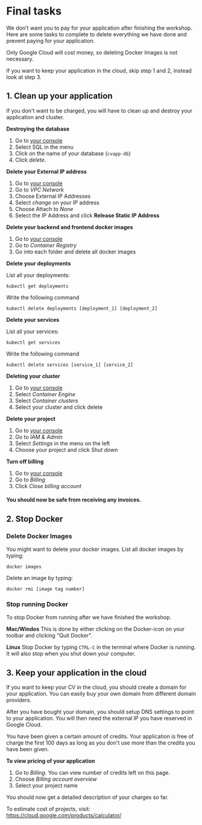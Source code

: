 # Final tasks

We don't want you to pay for your application after finishing the workshop.
Here are some tasks to complete to delete everything we have done and prevent paying for your application. 

Only Google Cloud will cost money, so deleting Docker Images is not necessary. 

If you want to keep your application in the cloud, skip step 1 and 2, instead look at step 3. 

## 1. Clean up your application
If you don't want to be charged, you will have to clean up and destroy your application and cluster. 

**Destroying the database**

1. Go to [your console](https://console.cloud.google.com/)
2. Select SQL in the menu
3. Click on the name of your database (`cvapp-db`)
4. Click *delete*.

**Delete your External IP address**

1. Go to [your console](https://console.cloud.google.com/)
2. Go to *VPC Network*
3. Choose External IP Addresses
4. Select *change* on your IP address
5. Choose Attach to *None*
6. Select the IP Address and click **Release Static IP Address**
 
**Delete your backend and frontend docker images**

1. Go to [your console](https://console.cloud.google.com/)
2. Go to *Container Registry*
3. Go into each folder and delete all docker images

**Delete your deployments**

List all your deployments: 
```
kubectl get deployments
```

Write the following command
```
kubectl delete deployments [deployment_1] [deployment_2]
```

**Delete your services**

List all your services: 
```
kubectl get services
```

Write the following command
```
kubectl delete services [service_1] [service_2]
```

**Deleting your cluster**

1. Go to [your console](https://console.cloud.google.com/)
2. Select *Container Engine*
3. Select *Container clusters*
4. Select your cluster and click delete

**Delete your project**

1. Go to [your console](https://console.cloud.google.com/)
2. Go to *IAM & Admin*
3. Select *Settings* in the menu on the left
4. Choose your project and click *Shut down*

**Turn off billing**

1. Go to [your console](https://console.cloud.google.com/)
2. Go to *Billing*
3. Click *Close billing account*

#### You should now be safe from receiving any invoices.  

## 2. Stop Docker

### Delete Docker Images

You might want to delete your docker images. List all docker images by typing: 
```
docker images
```

Delete an image by typing: 
```
docker rmi [image tag number]
```

### Stop running Docker 

To stop Docker from running after we have finished the workshop.

**Mac/Windos**
This is done by either clicking on the Docker-icon on your toolbar and clicking "Quit Docker".

**Linux**
Stop Docker by typing `CTRL-C` in the terminal where Docker is running. 
It will also stop when you shut down your computer.  

## 3. Keep your application in the cloud

If you want to keep your CV in the cloud, you should create a domain for your application. 
You can easily buy your own domain from different domain providers. 

After you have bought your domain, you should setup DNS settings to point to your application. 
You will then need the external IP you have reserved in Google Cloud. 

You have been given a certain amount of credits.
Your application is free of charge the first 100 days as long as you don't use more than the credits you have been given. 

**To view pricing of your application** 

1. Go to *Billing*. You can view number of credits left on this page. 
2. Choose *Billing account overview*
3. Select your project name

You should now get a detailed description of your charges so far. 

To estimate cost of projects, visit: https://cloud.google.com/products/calculator/ 